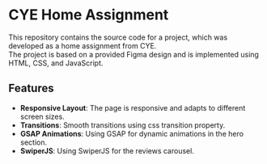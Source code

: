 # CYE Home Assignment

This repository contains the source code for a project, which was developed as a home assignment from CYE.\
The project is based on a provided Figma design and is implemented using HTML, CSS, and JavaScript.

## Features

- **Responsive Layout**: The page is responsive and adapts to different screen sizes.
- **Transitions**: Smooth transitions using css transition property.
- **GSAP Animations**: Using GSAP for dynamic animations in the hero section.
- **SwiperJS**: Using SwiperJS for the reviews carousel.